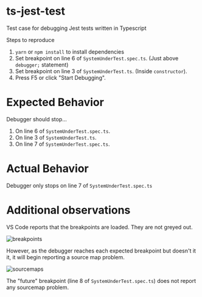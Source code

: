 # ts-jest-test
Test case for debugging Jest tests written in Typescript 

Steps to reproduce
1. `yarn` or `npm install` to install dependencies
2. Set breakpoint on line 6 of `SystemUnderTest.spec.ts`. (Just above `debugger;` statement)
3. Set breakpoint on line 3 of `SystemUnderTest.ts`. (Inside `constructor`).
4. Press F5 or click "Start Debugging".

# Expected Behavior
Debugger should stop...
1. On line 6 of `SystemUnderTest.spec.ts`.
2. On line 3 of `SystemUnderTest.ts`.
3. On line 7 of `SystemUnderTest.spec.ts`.

# Actual Behavior
Debugger only stops on line 7 of `SystemUnderTest.spec.ts`

# Additional observations
VS Code reports that the breakpoints are loaded. They are not greyed out.

![breakpoints](http://i.imgur.com/EHYMjG1.png)

However, as the debugger reaches each expected breakpoint but doesn't it it, it will begin reporting a source map problem.

![sourcemaps](http://i.imgur.com/g0m3P7J.png)

The "future" breakpoint (line 8 of `SystemUnderTest.spec.ts`) does not report any sourcemap problem.
